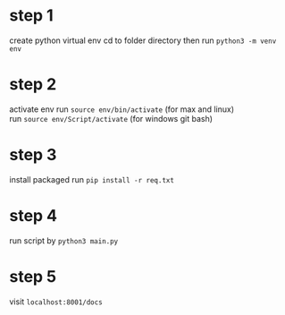 # step 1 
create python virtual env 
cd to folder directory then
run `python3 -m venv env`

# step 2
activate env
run `source env/bin/activate`  (for max and linux) <br>
run `source env/Script/activate` (for windows git bash)


# step 3
install packaged
run `pip install -r req.txt`
 
# step 4 
run script by
`python3 main.py`

# step 5
visit
`localhost:8001/docs`


